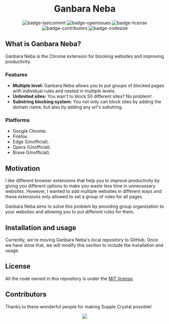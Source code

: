 <h1 align="center">Ganbara Neba</h1>

<p align="center">
  <img alt="badge-lastcommit" src="https://img.shields.io/github/last-commit/GaryNLOL/Ganbara-Neba?style=for-the-badge">
  <img alt="badge-openissues" src="https://img.shields.io/github/issues-raw/GaryNLOL/Ganbara-Neba?style=for-the-badge">
  <img alt="badge-license" src="https://img.shields.io/github/license/GaryNLOL/Ganbara-Neba?style=for-the-badge">
  <img alt="badge-contributors" src="https://img.shields.io/github/contributors/GaryNLOL/Ganbara-Neba?style=for-the-badge">
  <img alt="badge-codesize" src="https://img.shields.io/github/languages/code-size/GaryNLOL/Ganbara-Neba?style=for-the-badge">
</p>

## What is Ganbara Neba?
Ganbara Neba is the Chrome extension for blocking websites and improving productivity.

### Features
- **Multiple level:** Ganbara Neba allows you to put groups of blocked pages with individual rules and nested in multiple levels.
- **Unlimited sites:** You wan't to block 50 different sites? No problem!
- **Substring blocking system:** You not only can block sites by adding the domain name, but also by adding any url's substring.

### Platforms
- Google Chrome.
- Firefox.
- Edge (Unofficial).
- Opera (Unofficial).
- Brave (Unofficial).

## Motivation
I like different browser extensions that help you to improve productivity by giving you different options to make you waste less time in unnecessary websites. However, I wanted to add multiple websites in different ways and these extensions only allowed to set a group of rules for all pages.

Ganbara Neba aims to solve this problem by providing group organization to your websites and allowing you to put different rules for them.

## Installation and usage
Currently, we're moving Ganbara Neba's local repository to GitHub. Once we have done that, we will modify this section to include the installation and usage.

## License
All the code owned in this repository is under the [MIT license](https://github.com/GaryNLOL/Supple-Crystal/blob/main/LICENSE).

## Contributors
Thanks to these wonderful people for making Supple Crystal possible!

<p align="center"><a href="https://github.com/GaryNLOL/Ganbara-Neba/graphs/contributors"><img src="https://contrib.rocks/image?repo=GaryNLOL/Ganbara-Neba" /></a></p>
